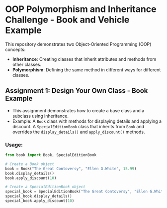 # OOP Polymorphism and Inheritance Challenge - Book and Vehicle Example

This repository demonstrates two Object-Oriented Programming (OOP) concepts:
- **Inheritance**: Creating classes that inherit attributes and methods from other classes.
- **Polymorphism**: Defining the same method in different ways for different classes.

## Assignment 1: Design Your Own Class - Book Example
- This assignment demonstrates how to create a base class and a subclass using inheritance.
- Example: A `Book` class with methods for displaying details and applying a discount. A `SpecialEditionBook` class that inherits from `Book` and overrides the `display_details()` and `apply_discount()` methods.

### Usage:
```python
from book import Book, SpecialEditionBook

# Create a Book object
book = Book("The Great Contoversy", "Ellen G.White", 15.99)
book.display_details()
book.apply_discount(10)

# Create a SpecialEditionBook object
special_book = SpecialEditionBook("The Great Contoversy", "Ellen G.White", 30.00, "Leather cover, Signed by author")
special_book.display_details()
special_book.apply_discount(10)
